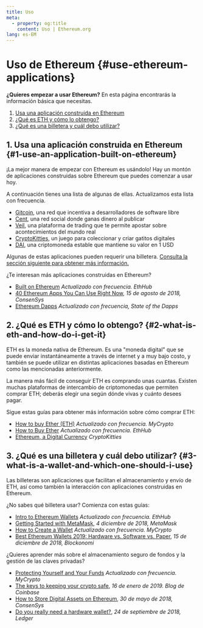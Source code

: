 ```yaml
---
title: Uso
meta:
  - property: og:title
    content: Uso | Ethereum.org
lang: es-EM
---
```


# Uso de Ethereum {#use-ethereum-applications}

<div class="featured">

**¿Quieres empezar a usar Ethereum?** En esta página encontrarás la información básica que necesitas.

1. [Usa una aplicación construida en Ethereum](#1-use-an-application-built-on-ethereum)
2. [¿Qué es ETH y cómo lo obtengo?](#2-what-is-eth-and-how-do-i-get-it)
3. [¿Qué es una billetera y cuál debo utilizar?](#3-what-is-a-wallet-and-which-one-should-i-use)

</div>

## 1. Usa una aplicación construida en Ethereum {#1-use-an-application-built-on-ethereum}

¡La mejor manera de empezar con Ethereum es usándolo! Hay un montón de aplicaciones construidas sobre Ethereum que puedes comenzar a usar hoy.

A continuación tienes una lista de algunas de ellas. Actualizamos esta lista con frecuencia.

- [Gitcoin](https://gitcoin.co), una red que incentiva a desarrolladores de software libre
- [Cent](https://beta.cent.co), una red social donde ganas dinero al publicar
- [Veil](https://app.veil.co), una plataforma de trading que te permite apostar sobre acontecimientos del mundo real
- [CryptoKitties](https://www.cryptokitties.co), un juego para coleccionar y criar gatitos digitales
- [DAI](https://makerdao.com/en/), una criptomoneda estable que mantiene su valor en 1 USD

Algunas de estas aplicaciones pueden requerir una billetera. [Consulta la sección siguiente para obtener más información.](./#3-what-is-a-wallet-and-which-one-should-i-use)

¿Te interesan más aplicaciones construidas en Ethereum?

- [Built on Ethereum](https://docs.ethhub.io/built-on-ethereum/built-on-ethereum/) _Actualizado con frecuencia. EthHub_
- [40 Ethereum Apps You Can Use Right Now](https://media.consensys.net/40-ethereum-apps-you-can-use-right-now-d643333769f7), _15 de agosto de 2018, ConsenSys_
- [Ethereum Dapps](https://www.stateofthedapps.com/rankings/platform/ethereum) _Actualizado con frecuencia, State of the Dapps_

## 2. ¿Qué es ETH y cómo lo obtengo? {#2-what-is-eth-and-how-do-i-get-it}

ETH es la moneda nativa de Ethereum. Es una "moneda digital" que se puede enviar instantáneamente a través de internet y a muy bajo costo, y también se puede utilizar en distintas aplicaciones basadas en Ethereum como las mencionadas anteriormente.

La manera más fácil de conseguir ETH es comprando unas cuantas. Existen muchas plataformas de intercambio de criptomonedas que permiten comprar ETH; deberás elegir una según dónde vivas y cuánto desees pagar.

Sigue estas guías para obtener más información sobre cómo comprar ETH:

- [How to buy Ether (ETH)](https://support.mycrypto.com/how-to/getting-started/how-to-buy-ether-with-usd) _Actualizado con frecuencia. MyCrypto_
- [How to Buy Ether](https://docs.ethhub.io/using-ethereum/how-to-buy-ether/) _Actualizado con frecuencia. EthHub_
- [Ethereum, a Digital Currency](https://www.cryptokitties.co/faq#ethereum-a-digital-currency) _CryptoKitties_

## 3. ¿Qué es una billetera y cuál debo utilizar? {#3-what-is-a-wallet-and-which-one-should-i-use}

Las billeteras son aplicaciones que facilitan el almacenamiento y envío de ETH, así como también la interacción con aplicaciones construidas en Ethereum.

¿No sabes qué billetera usar? Comienza con estas guías:

- [Intro to Ethereum Wallets](https://docs.ethhub.io/using-ethereum/wallets/intro-to-ethereum-wallets/) _Actualizado con frecuencia. EthHub_
- [Getting Started with MetaMask](https://metamask.zendesk.com/hc/en-us/articles/360015489531-Getting-Started-With-MetaMask-Part-1-), _4 diciembre de 2018, MetaMask_
- [How to Create a Wallet](https://support.mycrypto.com/how-to/getting-started/how-to-create-a-wallet) _Actualizado con frecuencia. MyCrypto_
- [Best Ethereum Wallets 2019: Hardware vs. Software vs. Paper](https://blockonomi.com/best-ethereum-wallets/), _15 de diciembre de 2018, Blockonomi_

¿Quieres aprender más sobre el almacenamiento seguro de fondos y la gestión de las claves privadas?

- [Protecting Yourself and Your Funds](https://support.mycrypto.com/staying-safe/protecting-yourself-and-your-funds) _Actualizado con frecuencia. MyCrypto_
- [The keys to keeping your crypto safe](https://blog.coinbase.com/the-keys-to-keeping-your-crypto-safe-96d497cce6cf), _16 de enero de 2019. Blog de Coinbase_
- [How to Store Digital Assets on Ethereum](https://media.consensys.net/how-to-store-digital-assets-on-ethereum-a2bfdcf66bd0), _30 de mayo de 2018, ConsenSys_
- [Do you really need a hardware wallet?](https://medium.com/ledger-on-security-and-blockchain/ledger-101-part-1-do-you-really-need-a-hardware-wallet-7f5abbadd945), _24 de septiembre de 2018, Ledger_

